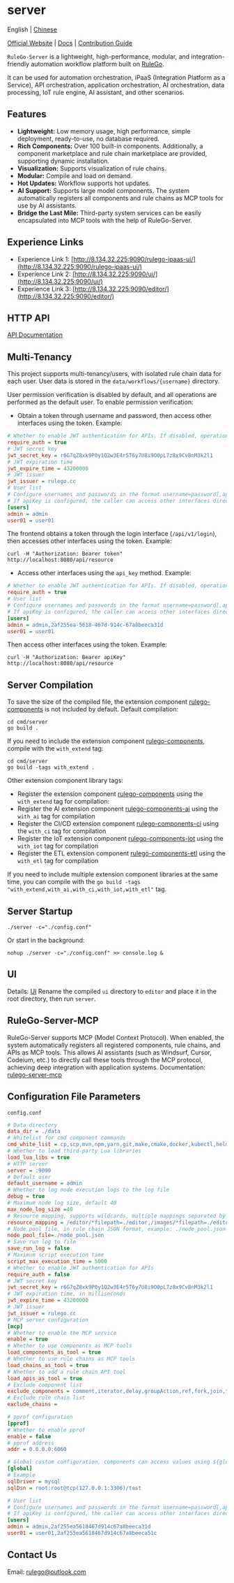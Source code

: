 # server

English | [Chinese](README_ZH.md)

[Official Website](https://rulego.cc) | [Docs](https://rulego.cc/en/pages/rulego-server/) | [Contribution Guide](CONTRIBUTION.md)

`RuleGo-Server` is a lightweight, high-performance, modular, and integration-friendly automation workflow platform built on [RuleGo](https://github.com/rulego/rulego).

It can be used for automation orchestration, iPaaS (Integration Platform as a Service), API orchestration, application orchestration, AI orchestration, data processing, IoT rule engine, AI assistant, and other scenarios.


## Features
- **Lightweight:** Low memory usage, high performance, simple deployment, ready-to-use, no database required.
- **Rich Components:** Over 100 built-in components. Additionally, a component marketplace and rule chain marketplace are provided, supporting dynamic installation.
- **Visualization:** Supports visualization of rule chains.
- **Modular:** Compile and load on demand.
- **Hot Updates:** Workflow supports hot updates.
- **AI Support:** Supports large model components. The system automatically registers all components and rule chains as MCP tools for use by AI assistants.
- **Bridge the Last Mile:** Third-party system services can be easily encapsulated into MCP tools with the help of RuleGo-Server.

## Experience Links
- Experience Link 1: [http://8.134.32.225:9090/rulego-ipaas-ui/](http://8.134.32.225:9090/rulego-ipaas-ui/)
- Experience Link 2: [http://8.134.32.225:9090/ui/](http://8.134.32.225:9090/ui/)
- Experience Link 3: [http://8.134.32.225:9090/editor/](http://8.134.32.225:9090/editor/)

## HTTP API

[API Documentation](https://apifox.com/apidoc/shared-d17a63fe-2201-4e37-89fb-f2e8c1cbaf40/234016936e0)

## Multi-Tenancy
This project supports multi-tenancy/users, with isolated rule chain data for each user. User data is stored in the `data/workflows/{username}` directory.

User permission verification is disabled by default, and all operations are performed as the default user. To enable permission verification:

- Obtain a token through username and password, then access other interfaces using the token. Example:
```ini
# Whether to enable JWT authentication for APIs. If disabled, operations will be performed as the default user (admin)
require_auth = true
# JWT secret key
jwt_secret_key = r6G7qZ8xk9P0y1Q2w3E4r5T6y7U8i9O0pL7z8x9CvBnM3k2l1
# JWT expiration time
jwt_expire_time = 43200000
# JWT issuer
jwt_issuer = rulego.cc
# User list
# Configure usernames and passwords in the format username=password[,apiKey]. The apiKey is optional.
# If apiKey is configured, the caller can access other interfaces directly using the apiKey without logging in.
[users]
admin = admin
user01 = user01
```
The frontend obtains a token through the login interface (`/api/v1/login`), then accesses other interfaces using the token. Example:
```shell
curl -H "Authorization: Bearer token" http://localhost:8080/api/resource
```
- Access other interfaces using the `api_key` method. Example:
```ini
# Whether to enable JWT authentication for APIs. If disabled, operations will be performed as the default user (admin)
require_auth = true
# User list
# Configure usernames and passwords in the format username=password[,apiKey]. The apiKey is optional.
# If apiKey is configured, the caller can access other interfaces directly using the apiKey without logging in.
[users]
admin = admin,2af255ea-5618-467d-914c-67a8beeca31d
user01 = user01
```

Then access other interfaces using the token. Example:
```shell
curl -H "Authorization: Bearer apiKey" http://localhost:8080/api/resource
```

## Server Compilation

To save the size of the compiled file, the extension component [rulego-components](https://github.com/rulego/rulego-components) is not included by default. Default compilation:

```shell
cd cmd/server
go build .
```

If you need to include the extension component [rulego-components](https://github.com/rulego/rulego-components), compile with the `with_extend` tag:

```shell
cd cmd/server
go build -tags with_extend .
```
Other extension component library tags:
- Register the extension component [rulego-components](https://github.com/rulego/rulego-components) using the `with_extend` tag for compilation:
- Register the AI extension component [rulego-components-ai](https://github.com/rulego/rulego-components-ai) using the `with_ai` tag for compilation
- Register the CI/CD extension component [rulego-components-ci](https://github.com/rulego/rulego-components-ci) using the `with_ci` tag for compilation
- Register the IoT extension component [rulego-components-iot](https://github.com/rulego/rulego-components-iot) using the `with_iot` tag for compilation
- Register the ETL extension component [rulego-components-etl](https://github.com/rulego/rulego-components-etl) using the `with_etl` tag for compilation

If you need to include multiple extension component libraries at the same time, you can compile with the `go build -tags "with_extend,with_ai,with_ci,with_iot,with_etl"` tag.

## Server Startup

```shell
./server -c="./config.conf"
```

Or start in the background:

```shell
nohup ./server -c="./config.conf" >> console.log &
```

## UI
Details: [UI](ui/README.md)
Rename the compiled `ui` directory to `editor` and place it in the root directory, then run `server`.

## RuleGo-Server-MCP
RuleGo-Server supports MCP (Model Context Protocol).
When enabled, the system automatically registers all registered components, rule chains, and APIs as MCP tools.
This allows AI assistants (such as Windsurf, Cursor, Codeium, etc.) to directly call these tools through the MCP protocol, achieving deep integration with application systems.
Documentation: [rulego-server-mcp](https://rulego.cc/en/pages/rulego-server-mcp/)

## Configuration File Parameters
`config.conf`
```ini
# Data directory
data_dir = ./data
# Whitelist for cmd component commands
cmd_white_list = cp,scp,mvn,npm,yarn,git,make,cmake,docker,kubectl,helm,ansible,puppet,pytest,python,python3,pip,go,java,dotnet,gcc,g++,ctest
# Whether to load third-party Lua libraries
load_lua_libs = true
# HTTP server
server = :9090
# Default user
default_username = admin
# Whether to log node execution logs to the log file
debug = true
# Maximum node log size, default 40
max_node_log_size =40
# Resource mapping, supports wildcards, multiple mappings separated by commas, format: /url/*filepath=/path/to/file
resource_mapping = /editor/*filepath=./editor,/images/*filepath=./editor/images
# Node pool file, in rule chain JSON format, example: ./node_pool.json
node_pool_file=./node_pool.json
# Save run log to file
save_run_log = false
# Maximum script execution time
script_max_execution_time = 5000
# Whether to enable JWT authentication for APIs
require_auth = false
# JWT secret key
jwt_secret_key = r6G7qZ8xk9P0y1Q2w3E4r5T6y7U8i9O0pL7z8x9CvBnM3k2l1
# JWT expiration time, in milliseconds
jwt_expire_time = 43200000
# JWT issuer
jwt_issuer = rulego.cc
# MCP server configuration
[mcp]
# Whether to enable the MCP service
enable = true
# Whether to use components as MCP tools
load_components_as_tool = true
# Whether to use rule chains as MCP tools
load_chains_as_tool = true
# Whether to add a rule chain API tool
load_apis_as_tool = true
# Exclude component list
exclude_components = comment,iterator,delay,groupAction,ref,fork,join,*Filter
# Exclude rule chain list
exclude_chains =

# pprof configuration
[pprof]
# Whether to enable pprof
enable = false
# pprof address
addr = 0.0.0.0:6060

# Global custom configuration, components can access values using ${global.xxx}
[global]
# Example
sqlDriver = mysql
sqlDsn = root:root@tcp(127.0.0.1:3306)/test

# User list
# Configure usernames and passwords in the format username=password[,apiKey]. The apiKey is optional.
# If apiKey is configured, the caller can access other interfaces directly using the apiKey without logging in.
[users]
admin = admin,2af255ea5618467d914c67a8beeca31d
user01 = user01,2af255ea5618467d914c67a8beeca51c
```

## Contact Us
Email: rulego@outlook.com